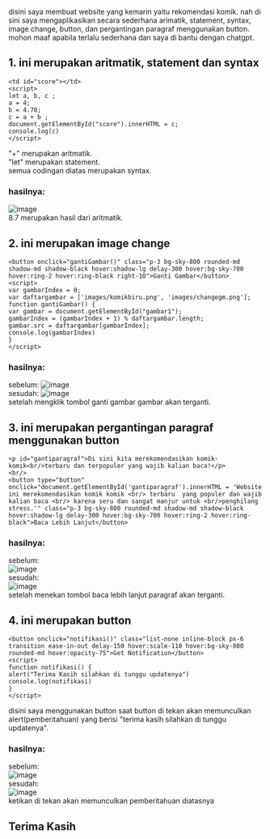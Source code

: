 disini saya membuat website yang kemarin yaitu rekomendasi komik.
nah di sini saya mengaplikasikan secara sederhana arimatik, statement, syntax, image change, button, dan pergantingan paragraf menggunakan button. 
mohon maaf apabila terlalu sederhana dan saya di bantu dengan chatgpt.

## 1. ini merupakan aritmatik, statement dan syntax
```
<td id="score"></td>
<script>
let a, b, c ;
a = 4;
b = 4.70;
c = a + b ;
document.getElementById("score").innerHTML = c;
console.log(c)
</script>
```
"+" merupakan aritmatik. <br>
"let" merupakan statement. <br>
semua codingan diatas merupakan syntax.
### hasilnya:
![image](https://github.com/miqdamsyiamn/PWA231/assets/144521842/9898c3bf-8306-46bc-811b-ee4a06215caf) 
<br>
8.7 merupakan hasil dari aritmatik.



## 2.  ini merupakan image change
```
<button onclick="gantiGambar()" class="p-3 bg-sky-800 rounded-md shadow-md shadow-black hover:shadow-lg delay-300 hover:bg-sky-700 hover:ring-2 hover:ring-black right-10">Ganti Gambar</button>
<script>
var gambarIndex = 0;
var daftargambar = ['images/komikbiru.png', 'images/changegm.png'];
function gantiGambar() {
var gambar = document.getElementById("gambar1");
gambarIndex = (gambarIndex + 1) % daftargambar.length;
gambar.src = daftargambar[gambarIndex];
console.log(gambarIndex)
}
</script>
```
### hasilnya:
sebelum:
![image](https://github.com/miqdamsyiamn/PWA231/assets/144521842/0255dead-d32c-49cd-b666-b5f519965dcb)
<br>
sesudah:
![image](https://github.com/miqdamsyiamn/PWA231/assets/144521842/0fc4f762-612f-4cab-a468-fec83fc2ae70)
<br>
setelah mengklik tombol ganti gambar gambar akan terganti.

## 3. ini merupakan pergantingan paragraf menggunakan button
```
<p id="gantiparagraf">Di sini kita merekomendasikan komik-komik<br/>terbaru dan terpopuler yang wajib kalian baca!</p>
<br/>
<button type="button" onclick="document.getElementById('gantiparagraf').innerHTML = 'Website ini merekomendasikan komik komik <br/> terbaru  yang populer dan wajib kalian baca <br/> karena seru dan sangat manjur untuk <br/>penghilang stress.'" class="p-3 bg-sky-800 rounded-md shadow-md shadow-black hover:shadow-lg delay-300 hover:bg-sky-700 hover:ring-2 hover:ring-black">Baca Lebih Lanjut</button>
```
### hasilnya:
sebelum:
<br>
![image](https://github.com/miqdamsyiamn/PWA231/assets/144521842/576c216a-5d1f-48d3-a28d-05c1c5a4fc8d)
<br>
sesudah:
<br>
![image](https://github.com/miqdamsyiamn/PWA231/assets/144521842/a76de43a-45e0-42f6-883b-a814f98ebc52)
<br>
setelah menekan tombol baca lebih lanjut paragraf akan terganti.

## 4. ini merupakan button
```
<button onclick="notifikasi()" class="list-none inline-block px-6 transition ease-in-out delay-150 hover:scale-110 hover:bg-sky-800 rounded-md hover:opacity-75">Get Notification</button>
<script>
function notifikasi() {
alert("Terima Kasih silahkan di tunggu updatenya")
console.log(notifikasi)
}
</script>
```
disini saya menggunakan button saat button di tekan akan memunculkan alert(pemberitahuan) yang berisi "terima kasih silahkan di tunggu updatenya".

### hasilnya:
sebelum:
<br>
![image](https://github.com/miqdamsyiamn/PWA231/assets/144521842/3ebae991-9761-4893-b80b-d0fc7e564fb9)
<br>
sesudah:
<br>
![image](https://github.com/miqdamsyiamn/PWA231/assets/144521842/0f2044f7-6951-48f8-8148-519a2d1a0e76)
<br>
ketikan di tekan akan memunculkan pemberitahuan diatasnya

## Terima Kasih






